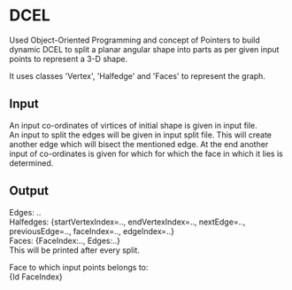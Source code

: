 # DCEL
Used Object-Oriented Programming and concept of Pointers to build dynamic DCEL to split a planar angular shape into parts as per given input points to represent a 3-D shape.<br>

It uses classes 'Vertex', 'Halfedge' and 'Faces' to represent the graph.
## Input
An input co-ordinates of virtices of initial shape is given in input file.<br>
An input to split the edges will be given in input split file. This will create another edge which will bisect the mentioned edge. At the end another input of co-ordinates is given for which for which the face in which it lies is determined.<br>
## Output 
Edges: ..<br>
Halfedges: {startVertexIndex=.., endVertexIndex=.., nextEdge=.., previousEdge=.., faceIndex=.., edgeIndex=..}<br>
Faces: {FaceIndex:.., Edges:..}<br>
This will be printed after every split.<br>

Face to which input points belongs to:<br>
{Id FaceIndex}
